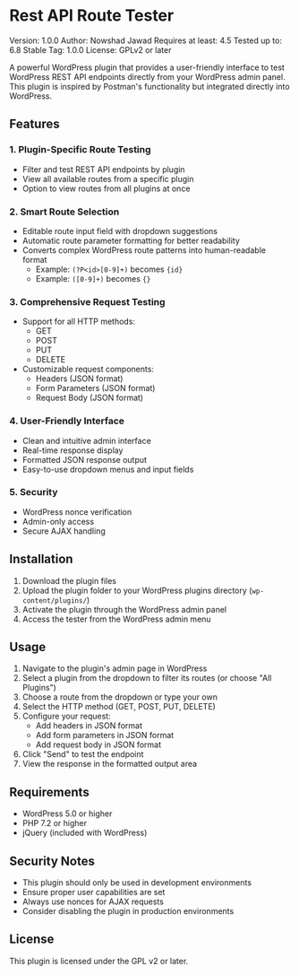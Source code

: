 # Rest API Route Tester
Version: 1.0.0
Author: Nowshad Jawad
Requires at least: 4.5
Tested up to: 6.8
Stable Tag: 1.0.0
License: GPLv2 or later


A powerful WordPress plugin that provides a user-friendly interface to test WordPress REST API endpoints directly from your WordPress admin panel. This plugin is inspired by Postman's functionality but integrated directly into WordPress.

## Features

### 1. Plugin-Specific Route Testing
- Filter and test REST API endpoints by plugin
- View all available routes from a specific plugin
- Option to view routes from all plugins at once

### 2. Smart Route Selection
- Editable route input field with dropdown suggestions
- Automatic route parameter formatting for better readability
- Converts complex WordPress route patterns into human-readable format
  - Example: `(?P<id>[0-9]+)` becomes `{id}`
  - Example: `([0-9]+)` becomes `{}`

### 3. Comprehensive Request Testing
- Support for all HTTP methods:
  - GET
  - POST
  - PUT
  - DELETE
- Customizable request components:
  - Headers (JSON format)
  - Form Parameters (JSON format)
  - Request Body (JSON format)

### 4. User-Friendly Interface
- Clean and intuitive admin interface
- Real-time response display
- Formatted JSON response output
- Easy-to-use dropdown menus and input fields

### 5. Security
- WordPress nonce verification
- Admin-only access
- Secure AJAX handling

## Installation

1. Download the plugin files
2. Upload the plugin folder to your WordPress plugins directory (`wp-content/plugins/`)
3. Activate the plugin through the WordPress admin panel
4. Access the tester from the WordPress admin menu

## Usage

1. Navigate to the plugin's admin page in WordPress
2. Select a plugin from the dropdown to filter its routes (or choose "All Plugins")
3. Choose a route from the dropdown or type your own
4. Select the HTTP method (GET, POST, PUT, DELETE)
5. Configure your request:
   - Add headers in JSON format
   - Add form parameters in JSON format
   - Add request body in JSON format
6. Click "Send" to test the endpoint
7. View the response in the formatted output area

## Requirements

- WordPress 5.0 or higher
- PHP 7.2 or higher
- jQuery (included with WordPress)

## Security Notes

- This plugin should only be used in development environments
- Ensure proper user capabilities are set
- Always use nonces for AJAX requests
- Consider disabling the plugin in production environments


## License

This plugin is licensed under the GPL v2 or later.